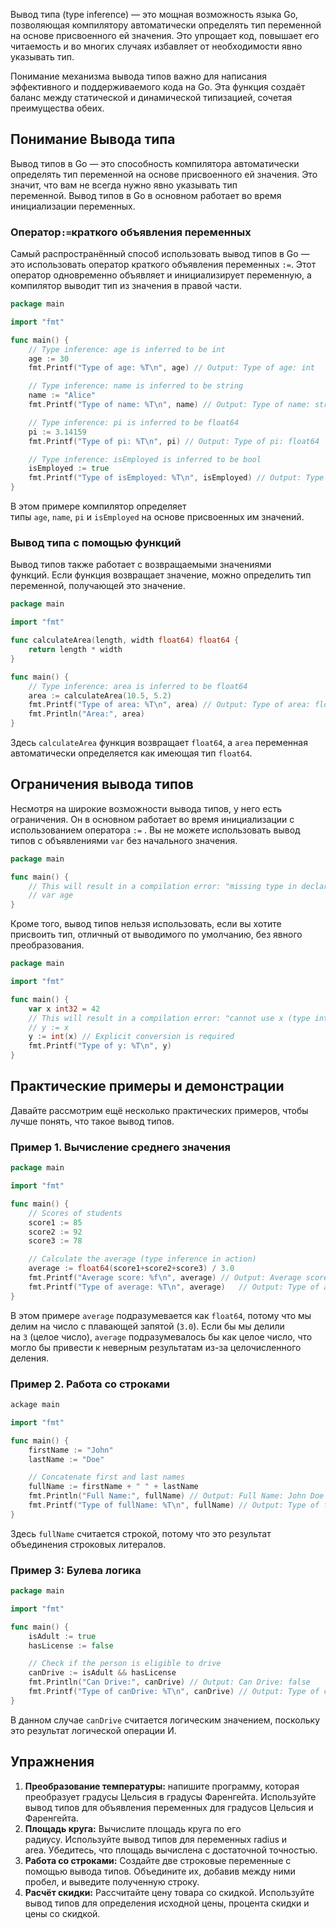 Вывод типа (type inference) — это мощная возможность языка Go, позволяющая компилятору автоматически определять тип переменной на основе присвоенного ей значения. Это упрощает код, повышает его читаемость и во многих случаях избавляет от необходимости явно указывать тип.

Понимание механизма вывода типов важно для написания эффективного и поддерживаемого кода на Go. Эта функция создаёт баланс между статической и динамической типизацией, сочетая преимущества обеих.

## Понимание Вывода типа

Вывод типов в Go — это способность компилятора автоматически определять тип переменной на основе присвоенного ей значения. Это значит, что вам не всегда нужно явно указывать тип переменной. Вывод типов в Go в основном работает во время инициализации переменных.

### Оператор`:=`краткого объявления переменных

Самый распространённый способ использовать вывод типов в Go — это использовать оператор краткого объявления переменных `:=`. Этот оператор одновременно объявляет и инициализирует переменную, а компилятор выводит тип из значения в правой части.

```go
package main

import "fmt"

func main() {
    // Type inference: age is inferred to be int
    age := 30
    fmt.Printf("Type of age: %T\n", age) // Output: Type of age: int

    // Type inference: name is inferred to be string
    name := "Alice"
    fmt.Printf("Type of name: %T\n", name) // Output: Type of name: string

    // Type inference: pi is inferred to be float64
    pi := 3.14159
    fmt.Printf("Type of pi: %T\n", pi) // Output: Type of pi: float64

    // Type inference: isEmployed is inferred to be bool
    isEmployed := true
    fmt.Printf("Type of isEmployed: %T\n", isEmployed) // Output: Type of isEmployed: bool
}
```

В этом примере компилятор определяет типы `age`, `name`, `pi` и `isEmployed` на основе присвоенных им значений.

### Вывод типа с помощью функций

Вывод типов также работает с возвращаемыми значениями функций. Если функция возвращает значение, можно определить тип переменной, получающей это значение.

```go
package main

import "fmt"

func calculateArea(length, width float64) float64 {
    return length * width
}

func main() {
    // Type inference: area is inferred to be float64
    area := calculateArea(10.5, 5.2)
    fmt.Printf("Type of area: %T\n", area) // Output: Type of area: float64
    fmt.Println("Area:", area)
}
```

Здесь `calculateArea` функция возвращает `float64`, а `area` переменная автоматически определяется как имеющая тип `float64`.

## Ограничения вывода типов

Несмотря на широкие возможности вывода типов, у него есть ограничения. Он в основном работает во время инициализации с использованием оператора `:=` . Вы не можете использовать вывод типов с объявлениями `var` без начального значения.

```go
package main

func main() {
    // This will result in a compilation error: "missing type in declaration"
    // var age 
}
```

Кроме того, вывод типов нельзя использовать, если вы хотите присвоить тип, отличный от выводимого по умолчанию, без явного преобразования.

```go
package main

import "fmt"

func main() {
    var x int32 = 42
    // This will result in a compilation error: "cannot use x (type int32) as type int in assignment"
    // y := x
    y := int(x) // Explicit conversion is required
    fmt.Printf("Type of y: %T\n", y)
}
```

## Практические примеры и демонстрации

Давайте рассмотрим ещё несколько практических примеров, чтобы лучше понять, что такое вывод типов.

### Пример 1. Вычисление среднего значения

```go
package main

import "fmt"

func main() {
    // Scores of students
    score1 := 85
    score2 := 92
    score3 := 78

    // Calculate the average (type inference in action)
    average := float64(score1+score2+score3) / 3.0
    fmt.Printf("Average score: %f\n", average) // Output: Average score: 85.000000
    fmt.Printf("Type of average: %T\n", average)   // Output: Type of average: float64
}
```

В этом примере `average` подразумевается как `float64`, потому что мы делим на число с плавающей запятой (`3.0`). Если бы мы делили на `3` (целое число), `average` подразумевалось бы как целое число, что могло бы привести к неверным результатам из-за целочисленного деления.

### Пример 2. Работа со строками

```go
ackage main

import "fmt"

func main() {
    firstName := "John"
    lastName := "Doe"

    // Concatenate first and last names
    fullName := firstName + " " + lastName
    fmt.Println("Full Name:", fullName) // Output: Full Name: John Doe
    fmt.Printf("Type of fullName: %T\n", fullName) // Output: Type of fullName: string
}
```

Здесь `fullName` считается строкой, потому что это результат объединения строковых литералов.

### Пример 3: Булева логика

```go
package main

import "fmt"

func main() {
    isAdult := true
    hasLicense := false

    // Check if the person is eligible to drive
    canDrive := isAdult && hasLicense
    fmt.Println("Can Drive:", canDrive) // Output: Can Drive: false
    fmt.Printf("Type of canDrive: %T\n", canDrive) // Output: Type of canDrive: bool
}
```

В данном случае `canDrive` считается логическим значением, поскольку это результат логической операции И.

## Упражнения

1. **Преобразование температуры:** напишите программу, которая преобразует градусы Цельсия в градусы Фаренгейта. Используйте вывод типов для объявления переменных для градусов Цельсия и Фаренгейта.
2. **Площадь круга:** Вычислите площадь круга по его радиусу. Используйте вывод типов для переменных radius и area. Убедитесь, что площадь вычислена с достаточной точностью.
3. **Работа со строками:** Создайте две строковые переменные с помощью вывода типов. Объедините их, добавив между ними пробел, и выведите полученную строку.
4. **Расчёт скидки:** Рассчитайте цену товара со скидкой. Используйте вывод типов для определения исходной цены, процента скидки и цены со скидкой.